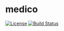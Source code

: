 # medico

[![License](https://img.shields.io/badge/License-Apache%202.0-blue.svg)](https://opensource.org/licenses/Apache-2.0)  [![Build Status](https://travis-ci.com/vishalsonar/medico.svg?branch=main)](https://travis-ci.com/vishalsonar/medico)
